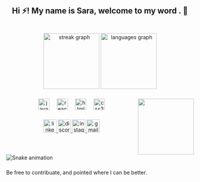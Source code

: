 <br clear="both">

<h2 align="center">Hi ⚡! My name is Sara, welcome to my word .  👾</h2>

###

<br clear="both">

<div align="center">
  <img src="https://streak-stats.demolab.com?user=SaraCunhha&locale=en&mode=daily&theme=dracula&hide_border=false&border_radius=5" height="150" alt="streak graph"  />
  <img src="https://github-readme-stats.vercel.app/api/top-langs?username=SaraCunhha&locale=en&hide_title=false&layout=compact&card_width=320&langs_count=5&theme=dracula&hide_border=false" height="150" alt="languages graph"  />
</div>

###

<img align="right" height="150" src="https://media.giphy.com/media/vmQAsNXEgvItJxpgL4/giphy.gif?cid=ecf05e47gpe3pvuw96si99c6gch1yjor6lsdraeiweogfpfi&ep=v1_gifs_search&rid=giphy.gif&ct=g"  />

###

<div align="center">
  <img src="https://cdn.jsdelivr.net/gh/devicons/devicon/icons/javascript/javascript-original.svg" height="30" alt="javascript logo"  />
  <img width="12" />
  <img src="https://cdn.jsdelivr.net/gh/devicons/devicon/icons/react/react-original.svg" height="30" alt="react logo"  />
  <img width="12" />
  <img src="https://cdn.jsdelivr.net/gh/devicons/devicon/icons/html5/html5-plain.svg" height="30" alt="html5 logo"  />
  <img width="12" />
  <img src="https://cdn.jsdelivr.net/gh/devicons/devicon/icons/css3/css3-original.svg" height="30" alt="css3 logo"  />
</div>

###

<div align="center">
  <a href="https://www.linkedin.com/in/sara-cunha-1036a6131/" target="_blank">
    <img src="https://img.shields.io/static/v1?message=LinkedIn&logo=linkedin&label=&color=0077B5&logoColor=white&labelColor=#C36DD3&style=for-the-badge" height="35" alt="linkedin logo"  />
  </a>
  <a href="https://discord.com/channels/@me" target="_blank">
    <img src="https://img.shields.io/static/v1?message=Discord&logo=discord&label=&color=7289DA&logoColor=white&labelColor=#C36DD3&style=for-the-badge" height="35" alt="discord logo"  />
  </a>
  <a href="https://www.instagram.com/saracunhha?igsh=Zmx3dzV0amI4YjQ3" target="_blank">
    <img src="https://img.shields.io/static/v1?message=Instagram&logo=instagram&label=&color=E4405F&logoColor=white&labelColor=#C36DD3&style=for-the-badge" height="35" alt="instagram logo"  />
  </a>
  <a href="sara.cunhha@gmail.com" target="_blank">
    <img src="https://img.shields.io/static/v1?message=Gmail&logo=gmail&label=&color=D14836&logoColor=white&labelColor=#C36DD3&style=for-the-badge" height="35" alt="gmail logo"  />
  </a>
</div>

###

<br clear="both">

<img src="https://raw.githubusercontent.com/SaraCunhha/output/snake.svg" alt="Snake animation" />

###

<p align="left">Be free to contribuate, and pointed where I can be better.</p>

###

<p align="left"></p>

###
